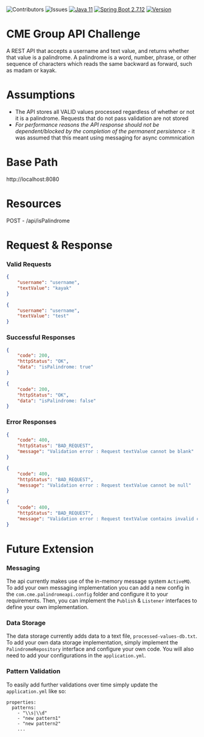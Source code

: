 ![Contributors](https://img.shields.io/github/contributors/brendanmuldoon/cme-api-challenge)
![Issues](https://img.shields.io/github/issues/brendanmuldoon/cme-api-challenge)
[![Java 11](https://img.shields.io/badge/Java-11-blue.svg)](https://java.oracle.com)
[![Spring Boot 2.7.12](https://img.shields.io/badge/Spring%20Boot-2.7.12-yellow.svg)](https://spring.io/projects/spring-boot)
[![Version](https://img.shields.io/badge/Version-1.0.0--SNAPSHOT-purple.svg)](https://your-project-url)


# CME Group API Challenge
A REST API that accepts a username and text value, and returns whether that value is a palindrome. A palindrome is a word, number, phrase, or other sequence of characters which reads the same backward as forward, such as madam or kayak.

# Assumptions

  * The API stores all VALID values processed regardless of whether or not it is a palindrome. Requests that do not pass validation are not stored
  * *For performance reasons the API response should not be dependent/blocked by the completion of the permanent persistence* - it was assumed that this meant using messaging for async commnication


# Base Path
http://localhost:8080

# Resources
POST - /api/isPalindrome

# Request & Response
### Valid Requests
```json
{
    "username": "username",
    "textValue": "kayak"
}
```
```json
{
    "username": "username",
    "textValue": "test"
}
```
### Successful Responses
```json
{
    "code": 200,
    "httpStatus": "OK",
    "data": "isPalindrome: true"
}
```
```json
{
    "code": 200,
    "httpStatus": "OK",
    "data": "isPalindrome: false"
}
```
### Error Responses
```json
{
    "code": 400,
    "httpStatus": "BAD_REQUEST",
    "message": "Validation error : Request textValue cannot be blank"
}
```
```json
{
    "code": 400,
    "httpStatus": "BAD_REQUEST",
    "message": "Validation error : Request textValue cannot be null"
}
```
```json
{
    "code": 400,
    "httpStatus": "BAD_REQUEST",
    "message": "Validation error : Request textValue contains invalid characters"
}
```
# Future Extension
### Messaging
The api currently makes use of the in-memory message system `ActiveMQ`. To add your own messaging implementation you can
add a new config in the `com.cme.palindromeapi.config` folder and configure it to your requirements. Then, you can implement the `Publish` &
`Listener` interfaces to define your own implementation.
### Data Storage
The data storage currently adds data to a text file, `processed-values-db.txt`. To add your own data storage implementation, simply implement the
`PalindromeRepository` interface and configure your own code. You will also need to add your configurations in the 
`application.yml`.
### Pattern Validation
To easily add further validations over time simply update the `application.yml` like so:
```
properties:
  patterns:
    - "\\s|\\d"
    - "new pattern1"
    - "new pattern2"
    ...
```
